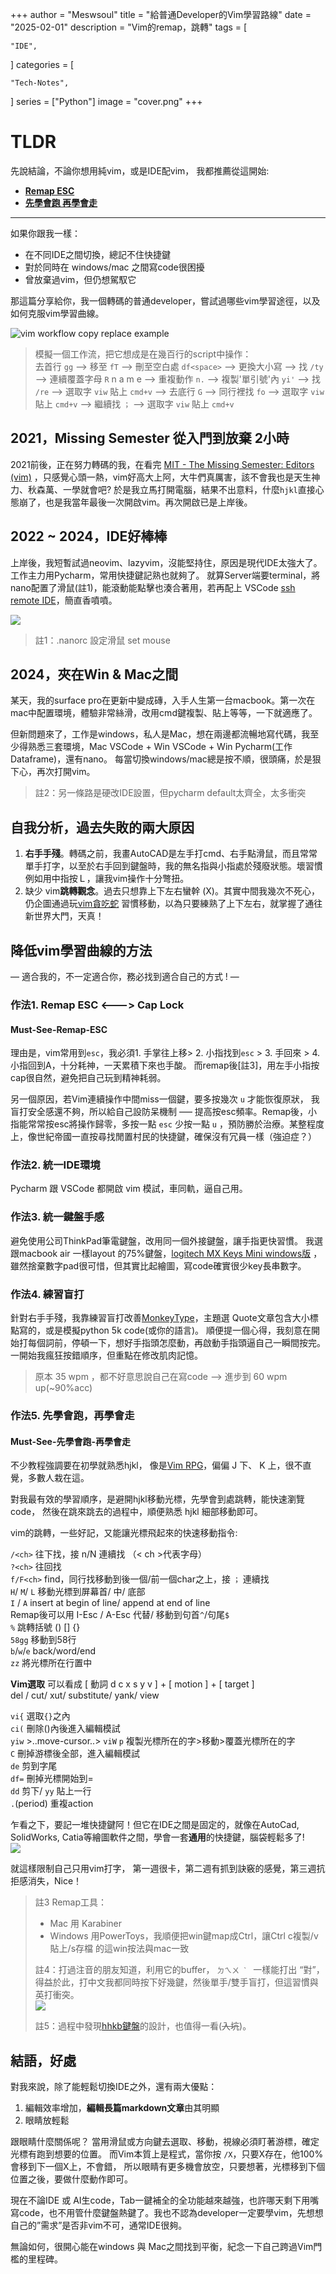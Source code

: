 +++
author = "Meswsoul"
title = "給普通Developer的Vim學習路線"
date = "2025-02-01"
description = "Vim的remap，跳轉"
tags = [

    "IDE",

]
categories = [

    "Tech-Notes",

]
series = ["Python"]
image = "cover.png"
+++

# TLDR

先說結論，不論你想用純vim，或是IDE配vim，
我都推薦從這開始:

* [**Remap ESC**](#must-see-remap-esc)
* [**先學會跑 再學會走**](#must-see-先學會跑-再學會走)

--------
如果你跟我一樣：
* 在不同IDE之間切換，總記不住快捷鍵
* 對於同時在 windows/mac 之間寫code很困擾
* 曾放棄過vim，但仍想駕馭它

那這篇分享給你，我一個轉碼的普通developer，嘗試過哪些vim學習途徑，以及如何克服vim學習曲線。

![vim workflow copy replace example](vim_example.gif)

> 模擬一個工作流，把它想成是在幾百行的script中操作：<br>
去首行 `gg` ——>
移至 `fT` ——>
刪至空白處 `df<space>` ——>
更換大小寫 ——>
找 `/ty` ——>
連續覆蓋字母 `R` n a m e ——>
重複動作 `n.` ——>
複製'單引號'內 `yi'` ——>
找 `/re` ——>
選取字 `viw` 貼上 `cmd+v` ——>
去底行 `G` ——>
同行裡找 `fo` ——>
選取字 `viw` 貼上 `cmd+v` ——>
繼續找 `；` ——>
選取字 `viw` 貼上 `cmd+v`

## 2021，Missing Semester 從入門到放棄 2小時

2021前後，正在努力轉碼的我，在看完
[MIT - The Missing Semester: Editors (vim)](https://missing.csail.mit.edu/2019/editors/)
，只感覺心頭一熱，vim好高大上阿，大牛們真厲害，該不會我也是天生神力、秋森萬、一學就會吧?  於是我立馬打開電腦，結果不出意料，什麼`hjkl`直接心態崩了，也是我當年最後一次開啟vim。再次開啟已是上岸後。

## 2022 ~ 2024，IDE好棒棒

上岸後，我短暫試過neovim、lazyvim，沒能堅持住，原因是現代IDE太強大了。
工作主力用Pycharm，常用快捷鍵記熟也就夠了。
就算Server端要terminal，將nano配置了滑鼠(註1)，能滾動能點擊也湊合著用，若再配上 VSCode [ssh remote IDE](https://code.visualstudio.com/docs/remote/ssh)，簡直香噴噴。

![](too_good_to_describe.jpeg)

> 註1：.nanorc 設定滑鼠 set mouse

## 2024，夾在Win & Mac之間

某天，我的surface pro在更新中變成磚，入手人生第一台macbook。第一次在mac中配置環境，體驗非常絲滑，改用cmd鍵複製、貼上等等，一下就適應了。

但新問題來了，工作是windows，私人是Mac，想在兩邊都流暢地寫代碼，我至少得熟悉三套環境，Mac VSCode + Win VSCode + Win Pycharm(工作Dataframe)，還有nano。
每當切換windows/mac總是按不順，很頭痛，於是狠下心，再次打開vim。

> 註2：另一條路是硬改IDE設置，但pycharm default太齊全，太多衝突

## 自我分析，過去失敗的兩大原因

1. **右手手殘**。轉碼之前，我畫AutoCAD是左手打cmd、右手點滑鼠，而且常常單手打字，以至於右手回到鍵盤時，我的無名指與小指處於殘廢狀態。壞習慣例如用中指按Ｌ，讓我vim操作十分彆扭。
2. 缺少 vim**跳轉觀念**。過去只想靠上下左右蠻幹 (X)。其實中間我幾次不死心，仍企圖通過玩[vim貪吃蛇](https://vimsnake.com/) 習慣移動，以為只要練熟了上下左右，就掌握了通往新世界大門，天真！

## 降低vim學習曲線的方法

 — 適合我的，不一定適合你，務必找到適合自己的方式 ! —

### 作法1. **Remap ESC <---> Cap Lock**

#### Must-See-Remap-ESC
理由是，vim常用到`esc`，我必須1. 手掌往上移> 2. 小指找到`esc` > 3. 手回來 > 4. 小指回到A，十分耗神，一天累積下來也手酸。
而remap後[註3]，用左手小指按cap很自然，避免把自己玩到精神耗弱。

另一個原因，若Vim連續操作中間miss一個鍵，要多按幾次 `u` 才能恢復原狀，
我盲打安全感還不夠，所以給自己設防呆機制 –— 提高按esc頻率。Remap後，小指能常常按esc將操作歸零，多按一點 `esc` 少按一點 `u` ，預防勝於治療。某整程度上，像世紀帝國一直按尋找閒置村民的快捷鍵，確保沒有冗員一樣（強迫症？）

### 作法2. **統一IDE環境**

Pycharm 跟 VSCode 都開啟 vim 模試，車同軌，逼自己用。

### 作法3. **統一鍵盤手感**

避免使用公司ThinkPad筆電鍵盤，改用同一個外接鍵盤，讓手指更快習慣。
我選跟macbook air 一樣layout 的75%鍵盤，[logitech MX Keys Mini windows版](https://www.logitech.com/en-us/products/keyboards/mx-keys-mini) ，雖然捨棄數字pad很可惜，但其實比起繪圖，寫code確實很少key長串數字。

### 作法4. **練習盲打**
針對右手手殘，我靠練習盲打改善[MonkeyType](https://monkeytype.com/)，主題選 Quote文章包含大小標點寫的，或是模擬python 5k code(或你的語言)。
順便提一個心得，我刻意在開始打每個詞前，停頓一下，想好手指頭怎麼動，再啟動手指頭逼自己一瞬間按完。一開始我瘋狂按錯順序，但重點在修改肌肉記憶。

> 原本 35 wpm ，都不好意思說自己在寫code —> 進步到 60 wpm up(~90%acc) 

### 作法5. **先學會跑，再學會走**

#### Must-See-先學會跑-再學會走

不少教程強調要在初學就熟悉hjkl，
像是[Vim RPG](https://vim-adventures.com/)，偏偏 J 下、 K 上，很不直覺，多數人栽在這。

對我最有效的學習順序，是避開hjkl移動光標，先學會到處跳轉，能快速瀏覽code，
然後在跳來跳去的過程中，順便熟悉 hjkl 細部移動即可。

vim的跳轉，一些好記，又能讓光標飛起來的快速移動指令:

`/<ch>` 	往下找，接 n/N 連續找	（< ch >代表字母）\
`?<ch>` 	往回找 \
`f/F<ch>`	find，同行找移動到後一個/前一個char之上，接 `；` 連續找\
`H`/ `M`/ `L`	移動光標到屏幕首/ 中/ 底部\
`I` / `A`	insert at begin of line/ append at end of line \
Remap後可以用 I-Esc / A-Esc  代替/  移動到句首`^`/句尾`$`\
`%` 	跳轉括號 () [] {}\
`58gg` 移動到58行\
`b`/`w`/`e`  back/word/end\
`zz` 將光標所在行置中

**Vim選取**
可以看成  [ 動詞 d c x s y v ] + [ motion ] + [ target ]\
del / cut/ xut/ substitute/ yank/ view

`vi{`  選取`{}`之內\
`ci(`  刪除()內後進入編輯模試\
`yiw` >..move-cursor..> `viW` `p`  複製光標所在的字>移動>覆蓋光標所在的字\
`C`	刪掉游標後全部，進入編輯模試\
`de`	剪到字尾\
`df=` 	刪掉光標開始到=\
`dd` 剪下/ `yy` 貼上一行\
`.`(period) 重複action

乍看之下，要記一堆快捷鍵阿！但它在IDE之間是固定的，就像在AutoCad, SolidWorks, Catia等繪圖軟件之間，學會一套**通用**的快捷鍵，腦袋輕鬆多了!\
![](cover.png)

就這樣限制自己只用vim打字，
第一週很卡，第二週有抓到訣竅的感覺，第三週抗拒感消失，Nice！

> 註3 Remap工具：
> * Mac 用 Karabiner
> * Windows 用PowerToys，我順便把win鍵map成Ctrl，讓Ctrl c複製/v貼上/s存檔 的這win按法與mac一致
>
> 註4：打過注音的朋友知道，利用它的buffer， `ㄉㄟㄨ ˋ ` 一樣能打出 “對”，
> 得益於此，打中文我都同時按下好幾鍵，然後單手/雙手盲打，但這習慣與英打衝突。\
> ![](yes.gif)
>
> 註5：過程中發現[hhkb鍵盤](https://happyhackingkb.com/jp/)的設計，也值得一看(~~入坑~~)。

## 結語，好處

對我來說，除了能輕鬆切換IDE之外，還有兩大優點：
1. 編輯效率增加，**編輯長篇markdown文章**由其明顯
2. 眼睛放輕鬆

跟眼睛什麼關係呢？
當用滑鼠或方向鍵去選取、移動，視線必須盯著游標，確定光標有跑到想要的位置。
而Vim本質上是程式，當你按 `/X`，只要X存在，他100%會移到下一個X上，不會錯，
所以眼睛有更多機會放空，只要想著，光標移到下個位置之後，要做什麼動作即可。

現在不論IDE 或 AI生code，Tab一鍵補全的全功能越來越強，也許哪天剩下用嘴寫code，也不用管什麼鍵盤熱鍵了。我也不認為developer一定要學vim，先想想自己的”需求”是否非vim不可，通常IDE很夠。

無論如何，很開心能在windows 與 Mac之間找到平衡，紀念一下自己跨過Vim門檻的里程碑。